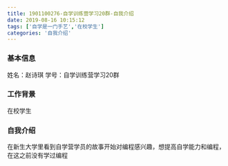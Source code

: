 ```yaml
---
title: 1901100276-自学训练营学习20群-自我介绍
date: 2019-08-16 10:15:12
tags: ['自学是一门手艺','在校学生']
categories: '自我介绍'
---
```


### 基本信息
姓名：赵诗琪
学号：自学训练营学习20群

### 工作背景
在校学生

### 自我介绍
在新生大学里看到自学营学员的故事开始对编程感兴趣，想提高自学能力和编程，在这之前没有学过编程